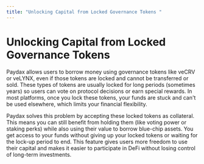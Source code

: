```yaml
---
title: "Unlocking Capital from Locked Governance Tokens "
---
```


Unlocking Capital from Locked Governance Tokens
===============================================

Paydax allows users to borrow money using governance tokens like veCRV or veLYNX, even if those tokens are locked and cannot be transferred or sold. These types of tokens are usually locked for long periods (sometimes years) so users can vote on protocol decisions or earn special rewards. In most platforms, once you lock these tokens, your funds are stuck and can't be used elsewhere, which limits your financial flexibility.

Paydax solves this problem by accepting these locked tokens as collateral. This means you can still benefit from holding them (like voting power or staking perks) while also using their value to borrow blue-chip assets. You get access to your funds without giving up your locked tokens or waiting for the lock-up period to end. This feature gives users more freedom to use their capital and makes it easier to participate in DeFi without losing control of long-term investments.
